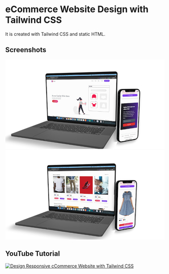 # eCommerce Website Design with Tailwind CSS

It is created with Tailwind CSS and static HTML. 

## Screenshots
![](./web-ui.png)
![](./web-ui1.png)

## YouTube Tutorial

[![Design Responsive cCommerce Website with Tailwind CSS](https://img.youtube.com/vi/iNDvh7O2WZM/0.jpg)](https://youtu.be/iNDvh7O2WZM)
